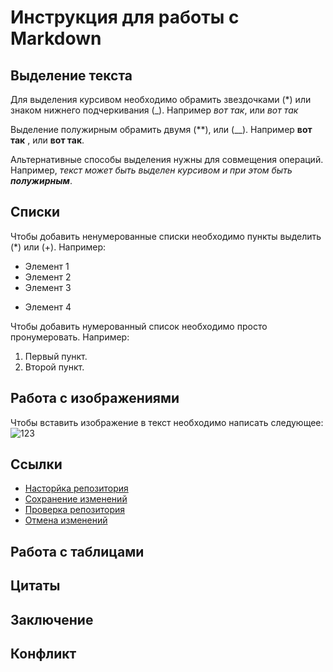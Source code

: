# Инструкция для работы с Markdown

## Выделение текста

Для выделения курсивом необходимо обрамить звездочками (*) или знаком нижнего подчеркивания (_).
Например *вот так*, или _вот так_

Выделение полужирным обрамить двумя (**), или (__). Например **вот так** , или __вот так__.

Альтернативные способы выделения нужны для совмещения операций. Например, _текст может быть выделен курсивом и при этом быть **полужирным**_.

## Списки
Чтобы добавить ненумерованные списки необходимо пункты выделить (*) или (+). Например:
* Элемент 1
* Элемент 2
* Элемент 3
+ Элемент 4

Чтобы добавить нумерованный список необходимо просто пронумеровать. Например:
1. Первый пункт.
2. Второй пункт.

## Работа с изображениями

Чтобы вставить изображение в текст необходимо написать следующее:
![123](123.PNG)

## Ссылки

* [Насторйка репозитория](https://www.atlassian.com/ru/git/tutorials/setting-up-a-repository)
* [Сохранение изменений](https://www.atlassian.com/ru/git/tutorials/saving-changes)
* [Проверка репозитория](https://www.atlassian.com/ru/git/tutorials/inspecting-a-repository)
* [Отмена изменений](https://www.atlassian.com/ru/git/tutorials/undoing-changes)
## Работа с таблицами

## Цитаты

## Заключение

## Конфликт